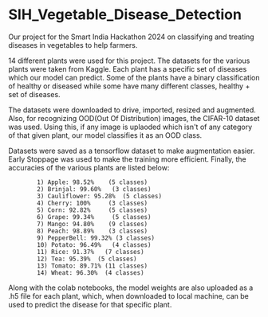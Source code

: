 # SIH_Vegetable_Disease_Detection
Our project for the Smart India Hackathon 2024 on classifying and treating diseases in vegetables to help farmers.

14 different plants were used for this project. The datasets for the various plants were taken from Kaggle. Each plant has a specific set of diseases which our model can predict. Some of the plants have a binary classification of healthy or diseased while some have many different classes, healthy + set of diseases.

The datasets were downloaded to drive, imported, resized and augmented. Also, for recognizing OOD(Out Of Distribution) images, the CIFAR-10 dataset was used. Using this, if any image is uplaoded which isn't of any category of that given plant, our model classifies it as an OOD class.

Datasets were saved as a tensorflow dataset to make augmentation easier. Early Stoppage was used to make the training more efficient.
Finally, the accuracies of the various plants are listed below:

            1) Apple: 98.52%    (5 classes)
            2) Brinjal: 99.60%   (3 classes)
            3) Cauliflower: 95.28%  (5 classes)
            4) Cherry: 100%     (3 classes)
            5) Corn: 92.82%     (5 classes)
            6) Grape: 99.34%     (5 classes)
            7) Mango: 94.80%    (9 classes)
            8) Peach: 98.89%    (3 classes)
            9) PepperBell: 99.32% (3 classes)
            10) Potato: 96.49%   (4 classes)
            11) Rice: 91.37%   (7 classes)
            12) Tea: 95.39%  (5 classes)
            13) Tomato: 89.71% (11 classes)
            14) Wheat: 96.30%  (4 classes)

Along with the colab notebooks, the model weights are also uploaded as a .h5 file for each plant, which, when downloaded to local machine, can be used to predict the disease for that specific plant.
